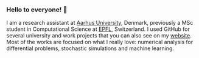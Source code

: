 <!--
<script type="module" defer>
import { polyfillCountryFlagEmojis } from "https://cdn.skypack.dev/country-flag-emoji-polyfill";
polyfillCountryFlagEmojis();
</script>
<style>
* {
    font-family: "Twemoji Country Flags", sans-serif;
}
</style>
-->
### Hello to everyone! 👋 
I am a research assistant at [Aarhus University](https://international.au.dk/), Denmark, previously a MSc student in Computational Science at [EPFL](https://www.epfl.ch/en/), Switzerland. I used GitHub for several university and work projects that you can also see on my [website](https://www.matteocalafa.com). Most of the works are focused on what I really love: numerical analysis for differential problems, stochastic simulations and machine learning. 
